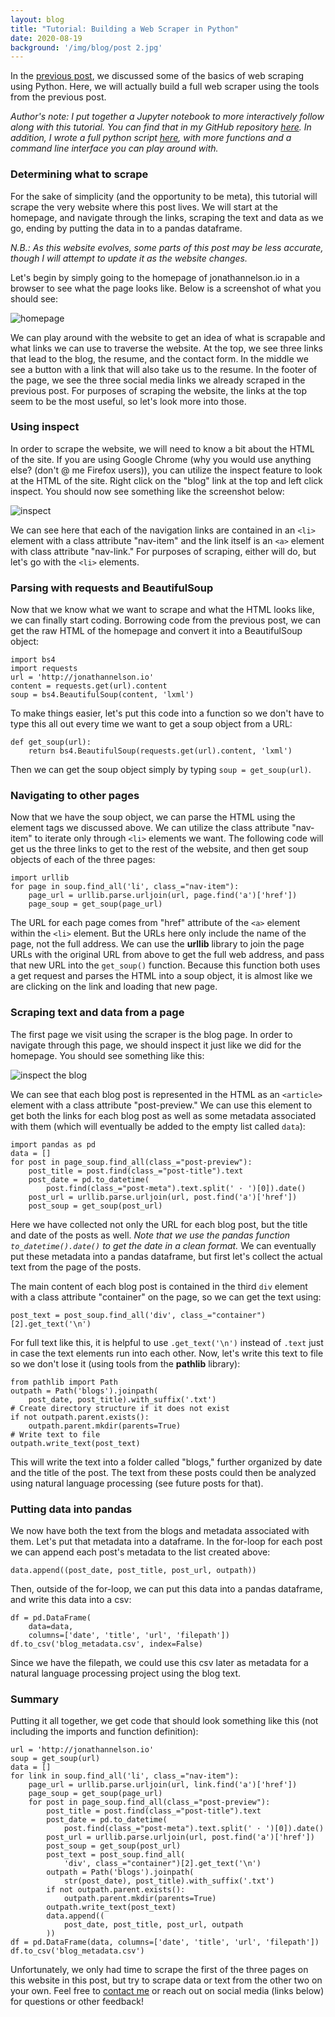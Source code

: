 ```yaml
---
layout: blog
title: "Tutorial: Building a Web Scraper in Python"
date: 2020-08-19
background: '/img/blog/post 2.jpg'
---
```


In the [previous post](/2020/08/12/webscraping.html), we discussed some of the basics of web scraping using Python. Here, we will actually build a full web scraper using the tools from the previous post.

*Author's note: I put together a Jupyter notebook to more interactively follow along with this tutorial. You can find that in my GitHub repository [here](https://github.com/jnelson16/tutorials/tree/master/notebooks). In addition, I wrote a full python script [here](https://github.com/jnelson16/tutorials/tree/master/scripts), with more functions and a command line interface you can play around with.*

### Determining what to scrape

For the sake of simplicity (and the opportunity to be meta), this tutorial will scrape the very website where this post lives. We will start at the homepage, and navigate through the links, scraping the text and data as we go, ending by putting the data in to a pandas dataframe.

*N.B.: As this website evolves, some parts of this post may be less accurate, though I will attempt to update it as the website changes.*

Let's begin by simply going to the homepage of jonathannelson.io in a browser to see what the page looks like. Below is a screenshot of what you should see:

![homepage](/img/blog/homepage.png)

We can play around with the website to get an idea of what is scrapable and what links we can use to traverse the website. At the top, we see three links that lead to the blog, the resume, and the contact form. In the middle we see a button with a link that will also take us to the resume. In the footer of the page, we see the three social media links we already scraped in the previous post. For purposes of scraping the website, the links at the top seem to be the most useful, so let's look more into those.

### Using inspect

In order to scrape the website, we will need to know a bit about the HTML of the site. If you are using Google Chrome (why you would use anything else? (don't @ me Firefox users)), you can utilize the inspect feature to look at the HTML of the site. Right click on the "blog" link at the top and left click inspect. You should now see something like the screenshot below:

![inspect](/img/blog/inspect.png)

We can see here that each of the navigation links are contained in an `<li>` element with a class attribute "nav-item" and the link itself is an `<a>` element with class attribute "nav-link." For purposes of scraping, either will do, but let's go with the `<li>` elements.

### Parsing with requests and BeautifulSoup

Now that we know what we want to scrape and what the HTML looks like, we can finally start coding. Borrowing code from the previous post, we can get the raw HTML of the homepage and convert it into a BeautifulSoup object:

```
import bs4
import requests
url = 'http://jonathannelson.io'
content = requests.get(url).content
soup = bs4.BeautifulSoup(content, 'lxml')
```

To make things easier, let's put this code into a function so we don't have to type this all out every time we want to get a soup object from a URL:

```
def get_soup(url):
    return bs4.BeautifulSoup(requests.get(url).content, 'lxml')
```

Then we can get the soup object simply by typing ```soup = get_soup(url)```.

### Navigating to other pages

Now that we have the soup object, we can parse the HTML using the element tags we discussed above. We can utilize the class attribute "nav-item" to iterate only through `<li>` elements we want. The following code will get us the three links to get to the rest of the website, and then get soup objects of each of the three pages:

```
import urllib
for page in soup.find_all('li', class_="nav-item"):
    page_url = urllib.parse.urljoin(url, page.find('a')['href'])
    page_soup = get_soup(page_url)
```

The URL for each page comes from "href" attribute of the `<a>` element within the `<li>` element. But the URLs here only include the name of the page, not the full address. We can use the **urllib** library to join the page URLs with the original URL from above to get the full web address, and pass that new URL into the `get_soup()` function. Because this function both uses a get request and parses the HTML into a soup object, it is almost like we are clicking on the link and loading that new page.

### Scraping text and data from a page

The first page we visit using the scraper is the blog page. In order to navigate through this page, we should inspect it just like we did for the homepage. You should see something like this:

![inspect the blog](/img/blog/inspect-blog.png)

We can see that each blog post is represented in the HTML as an `<article>` element with a class attribute "post-preview." We can use this element to get both the links for each blog post as well as some metadata associated with them (which will eventually be added to the empty list called `data`):

```
import pandas as pd
data = []
for post in page_soup.find_all(class_="post-preview"):
    post_title = post.find(class_="post-title").text
    post_date = pd.to_datetime(
        post.find(class_="post-meta").text.split(' · ')[0]).date()
    post_url = urllib.parse.urljoin(url, post.find('a')['href'])
    post_soup = get_soup(post_url)
```

Here we have collected not only the URL for each blog post, but the title and date of the posts as well. *Note that we use the pandas function `to_datetime().date()` to get the date in a clean format.* We can eventually put these metadata into a pandas dataframe, but first let's collect the actual text from the page of the posts.

The main content of each blog post is contained in the third `div` element with a class attribute "container" on the page, so we can get the text using:

```
post_text = post_soup.find_all('div', class_="container")[2].get_text('\n')
```

For full text like this, it is helpful to use `.get_text('\n')` instead of `.text` just in case the text elements run into each other. Now, let's write this text to file so we don't lose it (using tools from the **pathlib** library):

```
from pathlib import Path
outpath = Path('blogs').joinpath(
    post_date, post_title).with_suffix('.txt')
# Create directory structure if it does not exist
if not outpath.parent.exists():
    outpath.parent.mkdir(parents=True)
# Write text to file
outpath.write_text(post_text)
```

This will write the text into a folder called "blogs," further organized by date and the title of the post. The text from these posts could then be analyzed using natural language processing (see future posts for that).

### Putting data into pandas

We now have both the text from the blogs and metadata associated with them. Let's put that metadata into a dataframe. In the for-loop for each post we can append each post's metadata to the list created above:

```
data.append((post_date, post_title, post_url, outpath))
```

Then, outside of the for-loop, we can put this data into a pandas dataframe, and write this data into a csv:

```
df = pd.DataFrame(
    data=data,
    columns=['date', 'title', 'url', 'filepath'])
df.to_csv('blog_metadata.csv', index=False)
```

Since we have the filepath, we could use this csv later as metadata for a natural language processing project using the blog text.

### Summary

Putting it all together, we get code that should look something like this (not including the imports and function definition):

```
url = 'http://jonathannelson.io'
soup = get_soup(url)
data = []
for link in soup.find_all('li', class_="nav-item"):
    page_url = urllib.parse.urljoin(url, link.find('a')['href'])
    page_soup = get_soup(page_url)
    for post in page_soup.find_all(class_="post-preview"):
        post_title = post.find(class_="post-title").text
        post_date = pd.to_datetime(
            post.find(class_="post-meta").text.split(' · ')[0]).date()
        post_url = urllib.parse.urljoin(url, post.find('a')['href'])
        post_soup = get_soup(post_url)
        post_text = post_soup.find_all(
            'div', class_="container")[2].get_text('\n')
        outpath = Path('blogs').joinpath(
            str(post_date), post_title).with_suffix('.txt')
        if not outpath.parent.exists():
            outpath.parent.mkdir(parents=True)
        outpath.write_text(post_text)
        data.append((
            post_date, post_title, post_url, outpath
        ))
df = pd.DataFrame(data, columns=['date', 'title', 'url', 'filepath'])
df.to_csv('blog_metadata.csv')
```

Unfortunately, we only had time to scrape the first of the three pages on this website in this post, but try to scrape data or text from the other two on your own. Feel free to [contact me](/contact) or reach out on social media (links below) for questions or other feedback!